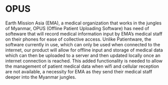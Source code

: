 # OPUS

Earth Mission Asia (EMA), a medical organization that works in the jungles of Myanmar, 
OPUS (Offline Patient Uploading Software) has need of softeware that will record medical information input by EMA’s
medical staff on their phones for ease of collective access. Unlike Patientware, the software 
currently in use, which can only be used when connected to the internet, our product will allow 
for offline input and storage of medical data which can then be uploaded to a server and then
updated locally once an internet connection is reached. This added functionality is needed to 
allow the management of patient medical data when wifi and cellular reception are not available, 
a necessity for EMA as they send their medical staff deeper into the Myanmar jungles.
